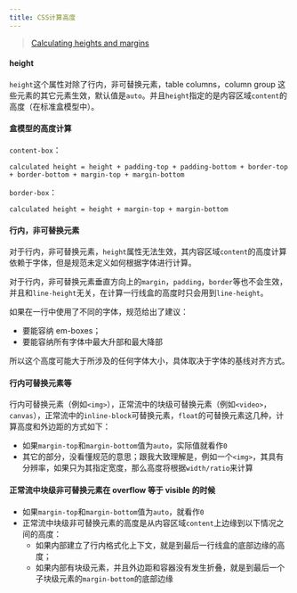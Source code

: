 ```yaml
---
title: CSS计算高度
---
```


> [Calculating heights and margins](https://www.w3.org/TR/CSS22/visudet.html#Computing_heights_and_margins)

#### height

`height`这个属性对除了行内，非可替换元素，table columns，column group 这些元素的其它元素生效，默认值是`auto`。并且`height`指定的是内容区域`content`的高度（在标准盒模型中）。

#### 盒模型的高度计算

`content-box`：

```shell
calculated height = height + padding-top + padding-bottom + border-top + border-bottom + margin-top + margin-bottom
```

`border-box`：

```shell
calculated height = height + margin-top + margin-bottom
```

#### 行内，非可替换元素

对于行内，非可替换元素，`height`属性无法生效，其内容区域`content`的高度计算依赖于字体，但是规范未定义如何根据字体进行计算。

对于行内，非可替换元素垂直方向上的`margin`，`padding`，`border`等也不会生效，并且和`line-height`无关，在计算一行线盒的高度时只会用到`line-height`。

如果在一行中使用了不同的字体，规范给出了建议：

- 要能容纳 em-boxes；
- 要能容纳所有字体中最大升部和最大降部

所以这个高度可能大于所涉及的任何字体大小，具体取决于字体的基线对齐方式。

#### 行内可替换元素等

行内可替换元素（例如`<img>`），正常流中的块级可替换元素（例如`<video>`，`canvas`），正常流中的`inline-block`可替换元素，`float`的可替换元素这几种，计算高度和外边距的方式如下：

- 如果`margin-top`和`margin-bottom`值为`auto`，实际值就看作`0`
- 其它的部分，没看懂规范的意思；跟我大致理解是，例如一个`<img>`，其具有分辨率，如果只为其指定宽度，那么高度将根据`width/ratio`来计算

#### 正常流中块级非可替换元素在 overflow 等于 visible 的时候

- 如果`margin-top`和`margin-bottom`值为`auto`，就看作`0`
- 正常流中块级非可替换元素的高度是从内容区域`content`上边缘到以下情况之间的高度：
  - 如果内部建立了行内格式化上下文，就是到最后一行线盒的底部边缘的高度；
  - 如果内部有块级元素，并且外边距和容器没有发生折叠，就是到最后一个子块级元素的`margin-bottom`的底部边缘
